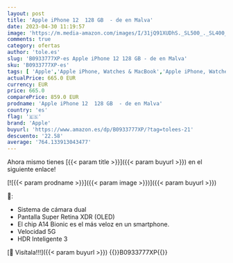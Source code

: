 ```yaml
---
layout: post
title: 'Apple iPhone 12  128 GB  - de en Malva'
date: 2023-04-30 11:19:57
image: 'https://m.media-amazon.com/images/I/31jQ91XUDhS._SL500_._SL400_.jpg'
comments: true
category: ofertas
author: 'tole.es'
slug: 'B0933777XP-es Apple iPhone 12 128 GB - de en Malva'
sku: 'B0933777XP-es'
tags: [ 'Apple','Apple iPhone, Watches & MacBook','Apple iPhone, Watches & MacBooks','Apple iPhones, Watches & MacBooks','Comunicación móvil y accesorios','Custom Stores','Electrónica','Móviles','Móviles y smartphones libres','Self Service','Special Features Stores','apple','iPhone','iphone','partition_000','partition_063','partition_088','partition_109','🇪🇸', ]
actualPrice: 665.0 EUR
currency: EUR
price: 665.0
comparePrice: 859.0 EUR
prodname: 'Apple iPhone 12  128 GB  - de en Malva'
country: 'es'
flag: '🇪🇸'
brand: 'Apple'
buyurl: 'https://www.amazon.es/dp/B0933777XP/?tag=tolees-21'
descuento: '22.58'
average: '764.133913043477'
---
```


Ahora mismo tienes [{{< param title >}}]({{< param buyurl >}}) en el siguiente enlace!

[![{{< param prodname >}}]({{< param image >}})]({{< param buyurl >}})

🔎:

- Sistema de cámara dual
- Pantalla Super Retina XDR (OLED)
- El chip A14 Bionic es el más veloz en un smartphone.
- Velocidad 5G
- HDR Inteligente 3

[🛒 Visítala!!!]({{< param buyurl >}})
{{<world>}}B0933777XP{{</world>}}
